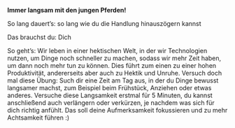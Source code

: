 **Immer langsam mit den jungen Pferden!**

So lang dauert’s: so lang wie du die Handlung hinauszögern kannst

Das brauchst du: Dich 

So geht’s: Wir leben in einer hektischen Welt, in der wir Technologien nutzen, um Dinge noch schneller zu machen, sodass wir mehr Zeit haben, um dann noch mehr tun zu können. Dies führt zum einen zu einer hohen Produktivität, andererseits aber auch zu Hektik und Unruhe. Versuch doch mal diese Übung: Such dir eine Zeit am Tag aus, in der du Dinge bewusst langsamer machst, zum Beispiel beim Frühstück, Anziehen oder etwas anderes. Versuche diese Langsamkeit erstmal für 5 Minuten, du kannst anschließend auch verlängern oder verkürzen, je nachdem was sich für dich richtig anfühlt. Das soll deine Aufmerksamkeit fokussieren und zu mehr Achtsamkeit führen :)
